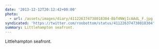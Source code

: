 ```yaml
---
date: '2013-12-12T20:12:42+00:00'
photo:
  - url: /assets/images/diary/411226374738018304-BbT4NWjIcAAdL_F.jpg
syndicated: 'https://twitter.com/roobottom/status/411226374738018304'
summary: Littlehampton seafront.
---
```

Littlehampton seafront. 
